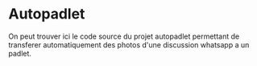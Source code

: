 # Autopadlet
On peut trouver ici le code source du projet autopadlet permettant de transferer automatiquement des photos d'une discussion whatsapp a un padlet.
